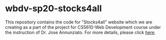 # wbdv-sp20-stocks4all
This repository contains the code for "Stocks4all" website which we are creating as a part of the project for CS5610-Web Development course under the instruction of Dr. Jose Annunziato. 
For more details, please click [here](https://docs.google.com/document/d/1oXgok6KbzQFXFr-_xN0hF0vAIsVJ-xuo3Wj02EyVY78/edit?usp=sharing).